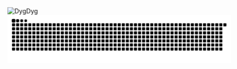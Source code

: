 <picture>
  <img src="https://github-readme-stats.vercel.app/api/top-langs?username=DygDyg&show_icons=true&locale=en&layout=compact&theme=chartreuse-dark" alt="DygDyg" />
</picture>


<picture>
  <source media="(prefers-color-scheme: dark)" srcset="https://raw.githubusercontent.com/DygDyg/DygDyg/output/github-contribution-grid-snake-dark.svg">
  <source media="(prefers-color-scheme: light)" srcset="https://raw.githubusercontent.com/DygDyg/DygDyg/output/github-contribution-grid-snake.svg">
  <img alt="github contribution grid snake animation" src="https://raw.githubusercontent.com/DygDyg/DygDyg/output/github-contribution-grid-snake.svg">
</picture>



<!-- _generated with [Platane/snk](https://github.com/Platane/snk)_ -->
